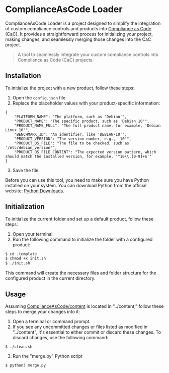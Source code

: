 # ComplianceAsCode Loader

ComplianceAsCode Loader is a project designed to simplify the integration of custom compliance controls and products into [Compliance as Code](https://github.com/ComplianceAsCode/content) (CaC). It provides a straightforward process for initializing your project, making changes, and seamlessly merging those changes into the CaC project.

> A tool to seamlessly integrate your custom compliance controls into Compliance as Code (CaC) projects.

## Installation

To initialize the project with a new product, follow these steps:

1. Open the `config.json` file.
2. Replace the placeholder values with your product-specific information:

```bash!
{
    "PLATFORM_NAME": "The platform, such as 'Debian'",
    "PRODUCT_NAME": "The specific product, such as 'Debian 10'",
    "PRODUCT_NAME_FULL": "The full product name, for example, 'Debian Linux 10'",
    "BENCHMARK_ID": "An identifier, like 'DEBIAN-10'",
    "PRODUCT_VERSION": "The version number, e.g., '10'",
    "PRODUCT_OS_FILE": "The file to be checked, such as '/etc/debian_version'",
    "PRODUCT_OS_FILE_CONTENT": "The expected version pattern, which should match the installed version, for example, '^10\\.[0-9]+$'"
}
```

3. Save the file.

Before you can use this tool, you need to make sure you have Python installed on your system. You can download Python from the official website: [Python Downloads](https://www.python.org/downloads/).

## Initialization

To initialize the current folder and set up a default product, follow these steps:

1. Open your terminal
2. Run the following command to initialize the folder with a configured product:

```bash
$ cd .template
$ chmod +x init.sh
$ ./init.sh
```

This command will create the necessary files and folder structure for the configured product in the current directory.

## Usage

Assuming [ComplianceAsCode/content](https://github.com/ComplianceAsCode/content) is located in "../content," follow these steps to merge your changes into it:

1. Open a terminal or command prompt. 
2. If you see any uncommitted changes or files listed as modified in "../content", it's essential to either commit or discard these changes. To discard changes, use the following command:

```bash!
$ ./clean.sh
```

3. Run the "merge.py" Python script

```bash!
$ python3 merge.py
```